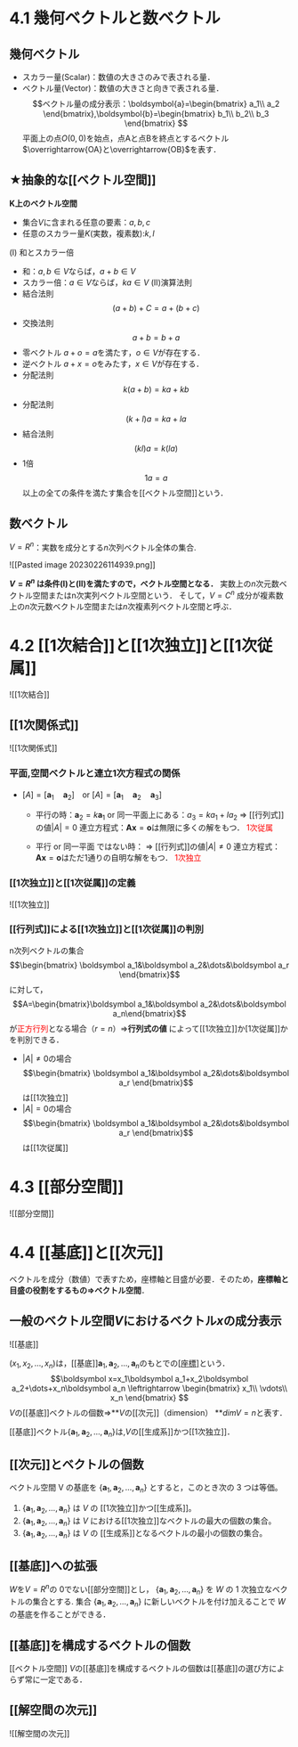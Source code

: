 # 4.1 幾何ベクトルと数ベクトル
## 幾何ベクトル
- スカラー量(Scalar)：数値の大きさのみで表される量．
- ベクトル量(Vector)：数値の大きさと向きで表される量．
$$ベクトル量の成分表示：\boldsymbol{a}=\begin{bmatrix}
	a_1\\
	a_2
\end{bmatrix},\boldsymbol{b}=\begin{bmatrix}
	b_1\\
	b_2\\
	b_3
\end{bmatrix}
$$
平面上の点$O(0,0)$を始点，点Aと点Bを終点とするベクトル$\overrightarrow{OA}と\overrightarrow{OB}$を表す．
## ★抽象的な[[ベクトル空間]]
**K上のベクトル空間**
- 集合$V$に含まれる任意の要素：$a,b,c$
- 任意のスカラー量$K$(実数，複素数):$k,l$

(Ⅰ) 和とスカラー倍
- 和：$a,b \in V$ならば，$a+b \in V$
- スカラー倍：$a \in V$ならば，$ka \in V$
(Ⅱ)演算法則
- 結合法則$$(a+b)+C=a+(b+c)$$
- 交換法則$$a+b=b+a$$
- 零ベクトル
$a+o=a$を満たす，$o \in V$が存在する．
- 逆ベクトル
$a+x=o$をみたす，$x \in V$が存在する．
- 分配法則$$k(a+b)=ka+kb$$
- 分配法則$$(k+l)a=ka+la$$
- 結合法則$$(kl)a=k(la)$$
- 1倍$$1a=a$$
以上の全ての条件を満たす集合を[[ベクトル空間]]という．

## 数ベクトル
$V=R^n$：実数を成分とする$n$次列ベクトル全体の集合.

![[Pasted image 20230226114939.png]]

**$V=R^n$ は条件(Ⅰ)と(Ⅱ)を満たすので，ベクトル空間となる．** 実数上の$n$次元数ベクトル空間またはn次実列ベクトル空間という．
そして，$V=C^n$ 成分が複素数上の$n$次元数ベクトル空間または$n$次複素列ベクトル空間と呼ぶ．

# 4.2 [[1次結合]]と[[1次独立]]と[[1次従属]]
![[1次結合]]

## [[1次関係式]]
![[1次関係式]]

### 平面,空間ベクトルと連立1次方程式の関係

- $[A]=[\boldsymbol a_1 \quad \boldsymbol a_2]$　or $[A]=[\boldsymbol a_1 \quad \boldsymbol a_2 \quad \boldsymbol a_3]$
	- 平行の時：$\boldsymbol a_2=k\boldsymbol a_1$ or 同一平面上にある：$a_3=ka_1+la_2$
		⇒ [[行列式]]の値$|A|=0$
		連立方程式：$\boldsymbol A\boldsymbol x=\boldsymbol o$は無限に多くの解をもつ．
		<span style="color:red;">1次従属</span>
		
	- 平行 or 同一平面 ではない時：
		⇒ [[行列式]]の値$|A|\neq0$
		連立方程式：$\boldsymbol A\boldsymbol x=\boldsymbol o$はただ1通りの自明な解をもつ．
		<span style="color:red;">1次独立</span>

### [[1次独立]]と[[1次従属]]の定義
![[1次独立]]

### [[行列式]]による[[1次独立]]と[[1次従属]]の判別
n次列ベクトルの集合
$$\begin{bmatrix} \boldsymbol a_1&\boldsymbol a_2&\dots&\boldsymbol a_r \end{bmatrix}$$
に対して，
$$A=\begin{bmatrix}\boldsymbol a_1&\boldsymbol a_2&\dots&\boldsymbol a_n\end{bmatrix}$$
が<span style="color:red;">正方行列</span>となる場合（$r=n$）⇒**行列式の値** によって[[1次独立]]か[1次従属]]かを判別できる．

- $|A|\neq0$の場合
	$$\begin{bmatrix} \boldsymbol a_1&\boldsymbol a_2&\dots&\boldsymbol a_r \end{bmatrix}$$は[[1次独立]]
- $|A|=0$の場合
	$$\begin{bmatrix} \boldsymbol a_1&\boldsymbol a_2&\dots&\boldsymbol a_r \end{bmatrix}$$は[[1次従属]]

# 4.3 [[部分空間]] 
![[部分空間]]

# 4.4 [[基底]]と[[次元]]
ベクトルを成分（数値）で表すため，座標軸と目盛が必要．そのため，**座標軸と目盛の役割をするもの⇒ベクトル空間**．

## 一般のベクトル空間$V$におけるベクトル$x$の成分表示
![[基底]]

($x_1,x_2,\dots,x_n$)は，[[基底]]$\boldsymbol a_1,\boldsymbol a_2,\dots,\boldsymbol a_n$のもとでの[[座標]](coor-dinate)という．
$$\boldsymbol x=x_1\boldsymbol a_1+x_2\boldsymbol a_2+\dots+x_n\boldsymbol a_n \leftrightarrow \begin{bmatrix} x_1\\ \vdots\\ x_n \end{bmatrix}
$$
$V$の[[基底]]ベクトルの個数⇒**$V$の[[次元]]（dimension）
**$dim V =n$と表す．

[[基底]]ベクトル{$\boldsymbol a_1,\boldsymbol a_2,\dots,\boldsymbol a_n$}は,$V$の[[生成系]]かつ[[1次独立]]．

## [[次元]]とベクトルの個数
ベクトル空間 V の基底を {$\boldsymbol a_1,\boldsymbol a_2,\dots,\boldsymbol a_n$} とすると，このとき次の 3 つは等価。
1. {$\boldsymbol a_1,\boldsymbol a_2,\dots,\boldsymbol a_n$} は $V$ の [[1次独立]]かつ[[生成系]]。 
2. {$\boldsymbol a_1,\boldsymbol a_2,\dots,\boldsymbol a_n$} は $V$ における[[1次独立]]なベクトルの最大の個数の集合。 
3. {$\boldsymbol a_1,\boldsymbol a_2,\dots,\boldsymbol a_n$} は $V$ の [[生成系]]となるベクトルの最小の個数の集合。

## [[基底]]への拡張
$W$を$V = R^n$の 0でない[[部分空間]]とし， {$\boldsymbol a_1,\boldsymbol a_2,\dots,\boldsymbol a_n$} を $W$ の 1 次独立なベクトルの集合とする. 集合 {$\boldsymbol a_1,\boldsymbol a_2,\dots,\boldsymbol a_n$} に新しいベクトルを付け加えることで $W$の基底を作ることができる．

## [[基底]]を構成するベクトルの個数
[[ベクトル空間]] $V$の[[基底]]を構成するベクトルの個数は[[基底]]の選び方によらず常に一定である．

## [[解空間の次元]]
![[解空間の次元]]
